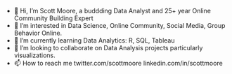 - 👋 Hi, I’m Scott Moore, a buddding Data Analyst and 25+ year Online Community Building Expert
- 👀 I’m interested in Data Science, Online Community, Social Media, Group Behavior Online.
- 🌱 I’m currently learning Data Analytics: R, SQL, Tableau
- 💞️ I’m looking to collaborate on Data Analysis projects particularly visualizations.
- 📫 How to reach me twitter.com/scottmoore  linkedin.com/in/scottmoore

<!---
struwwelpeter/struwwelpeter is a ✨ special ✨ repository because its `README.md` (this file) appears on your GitHub profile.
You can click the Preview link to take a look at your changes.
--->
